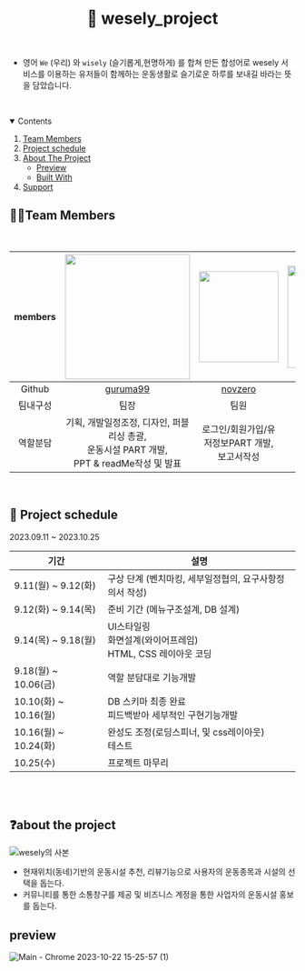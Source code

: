 <p align="center">
<h1 align="center">🙌 wesely_project</h1>
 <br />

   - 영어 `We` (우리)  와  `wisely` (슬기롭게,현명하게) 를 합쳐 만든 합성어로 wesely 서비스를 이용하는 유저들이 함께하는 운동생활로 슬기로운 하루를 보내길 바라는 뜻을 담았습니다.

 <br />
</p>

<details open="open">
  <summary>Contents</summary>
  <ol>
    <li>
        <a href="#%EF%B8%8Fteam-members">Team Members</a>
    </li>
   <li>
      <a href="#-project-schedule">Project schedule</a>
   </li>
    <li>
      <a href="#about-the-project">About The Project</a>
      <ul>
        <li><a href="#preview">Preview</a></li>
        <li><a href="#Built-With">Built With</a></li>
      </ul>
    </li>
    <li><a href="#show-your-support">Support</a></li>
  </ol>
</details>

## 🙋‍♀️Team Members
<!--
<p align="center">
<img src="https://github.com/guruma99/wesely-web/assets/121204952/6dc2503d-8af1-4fae-8b93-8df11d29f255" width="150" height="150" align="center">
<img src="https://github.com/guruma99/wesely-web/assets/121204952/4f53be13-dd69-487e-ba24-0f917522df24" width="140" height="160" align="center">
<img src="https://github.com/guruma99/wesely-web/assets/121204952/c12a77e0-7e6b-4cf3-b172-4972cebe2f6f" width="160" height="160" align="center">
</p>
-->

<br>

|members| <img src="https://github.com/guruma99/wesely-web/assets/121204952/6dc2503d-8af1-4fae-8b93-8df11d29f255" width="220" height="220" align="center"> | <img src="https://github.com/guruma99/wesely-web/assets/121204952/4f53be13-dd69-487e-ba24-0f917522df24" width="140" height="160" align="center"> | <img src="https://github.com/guruma99/wesely-web/assets/121204952/cd5d7433-a782-4815-9454-ecc9f7443d2d" width="180" height="180" align="center"> |
| :----: | :----: | :----: | :----: |
|Github| [guruma99](https://github.com/guruma99)  | [novzero](https://github.com/novzero)  |  [yuhaneur](https://github.com/yuhaneur)  |
|팀내구성|  팀장  |  팀원   |  팀원   |
|역할분담|  기획, 개발일정조정, 디자인, 퍼블리싱 총괄,<br/>운동시설 PART 개발,<br>PPT & readMe작성 및 발표   |  로그인/회원가입/유저정보PART 개발,<br>보고서작성   |  메인화면 api, 커뮤니티PART 개발,<br>보고서작성  | 

<br>

## 📆 Project schedule

2023.09.11 ~ 2023.10.25

| 기간                | 설명                                                          |
| ------------------- | ------------------------------------------------------------  |
| 9.11(월) ~ 9.12(화)  | 구상 단계 (벤치마킹, 세부일정협의, 요구사항정의서 작성)          |
| 9.12(화) ~ 9.14(목) | 준비 기간 (메뉴구조설계, DB 설계)                               |
| 9.14(목) ~ 9.18(월) | UI스타일링<br />화면설계(와이어프레임)<br />HTML, CSS 레이아웃 코딩|
| 9.18(월) ~ 10.06(금) | 역할 분담대로 기능개발<br />                                  |
| 10.10(화) ~ 10.16(월) | DB 스키마 최종 완료<br /> 피드백받아 세부적인 구현기능개발        |
| 10.16(월) ~ 10.24(화) | 완성도 조정(로딩스피너, 및 css레이아웃)<br />테스트            |
| 10.25(수) |       프로젝트 마무리                                             |

<br><br>

## ❓about the project
![wesely의 사본](https://github.com/guruma99/wesely-web/assets/121204952/730db0cc-3b06-428f-9a0e-e970e01a6b9a)

   - 현재위치(동네)기반의 운동시설 추천, 리뷰기능으로 사용자의 운동종목과 시설의 선택을 돕는다.
   - 커뮤니티를 통한 소통창구를 제공 및 비즈니스 계정을 통한 사업자의 운동시설 홍보를 돕는다.

## preview
![Main - Chrome 2023-10-22 15-25-57 (1)](https://github.com/guruma99/wesely-web/assets/121204952/194d2c31-d529-4070-8f20-39f168193dff)


